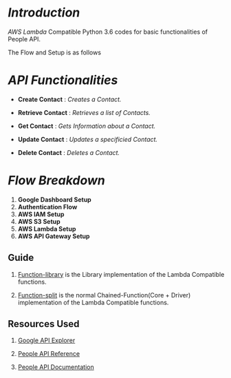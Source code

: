 # ___Introduction___

_AWS Lambda_ Compatible Python 3.6 codes for basic functionalities of People API.

The Flow and Setup is as follows

# ___API Functionalities___

* __Create Contact__ : _Creates a Contact._

* __Retrieve Contact__ : _Retrieves a list of Contacts._

* __Get Contact__ : _Gets Information about a Contact._

* __Update Contact__ : _Updates a specificied Contact._

* __Delete Contact__ : _Deletes a Contact._

# ___Flow Breakdown___

1. __Google Dashboard Setup__  
1. __Authentication Flow__
1. __AWS IAM Setup__
1. __AWS S3 Setup__
1. __AWS Lambda Setup__
1. __AWS API Gateway Setup__  

## Guide

1. [Function-library](https://github.com/Reetam-Nandi/GAPI-People/tree/master/Function-library "Function-library") is the Library implementation of the Lambda Compatible functions.

1. [Function-split](https://github.com/Reetam-Nandi/GAPI-People/tree/master/Function-library "Function-library") is the normal
Chained-Function(Core + Driver) implementation of the Lambda Compatible functions.

## Resources Used

1. [Google API Explorer](https://developers.google.com/apis-explorer/#search/people/people/v1/ "API Explorer")

1. [People API Reference](https://developers.google.com/people/api/rest/ "Reference")

1. [People API Documentation](https://developers.google.com/resources/api-libraries/documentation/people/v1/python/latest/people_v1.people.html "Documentation")
